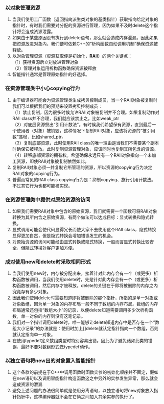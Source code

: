 ### 以对象管理资源
1. 当我们使用工厂函数（返回指向派生类对象的基类指针）获取指向给定对象的指针时，有时我们需要对分配的资源进行管理，因为如果不及时delete这个指针将会造成资源泄露。
2. 如果由于某些原因没有执行到delete语句，那么就会造成内存泄漏。因此如果把资源放进对象内，我们便可依赖C++的“析构函数自动调用机制”确保资源被释放。
3. 以对象管理资源（资源获取便是初始化，**RAII**）的两个关键点：  
（1）获得资源后立刻放进管理对象  
（2）管理对象运用析构函数确保资源被释放
4. 智能指针通常是管理原始指针的好选择。

### 在资源管理类中小心copying行为
1. 由于编译器可能会为资源管理类生成拷贝控制成员，当一个RAII对象被复制时我们可以根据我们的预期来设置拷贝控制成员：  
（1）禁止复制，因为很多时候允许RAII对象被复制并不合理。如果复制动作对RAII class并不合理，我们就应该禁止之。比如weak_ptr  
（2）对底层资源祭出“引用计数法”。有时候我们希望保有资源，直到最后一个使用者（对象）被销毁，这种情况下复制RAII对象，应该将资源的“被引用数”递增，比如shared_ptr。  
（3）复制底部资源，此时使用RAII class的唯一理由是当我们不需要某个副本时确保它被释放。此时复制资源管理对象，应该同时也复制其所包含的资源。  
（4）转移底部资源的拥有权。希望确保永远只有一个RAII对象指向一个未加工资源，即使RAII对象被复制依然如此。
2. 复制RAII对象必须一并复制它所管理的资源，所以资源的copying行为决定RAII对象的copying行为。
3. 普遍而常见的RAII class copying行为是：抑制copying、施行引用计数法。不过其它行为也都可能被实现。

### 在资源管理类中提供对原始资源的访问
1. 如果我们需要RAII对象中包含的原始资源，我们就需要一个函数可将RAII对象转换为其所内含之原始资源，有两个做法可以达成目标：显式转换和隐式转换。
2. 显式调用可能会使代码显得冗长而使大家不去使用这个RAII class，隐式转换显得更加自然，但是隐式转换会增加错误发生的机会。
3. 对原始资源的访问可能经由显式转换或隐式转换，一般而言显式转换比较安全，但隐式转换对客户更加方便。

### 成对使用new和delete时采取相同形式
1. 当我们使用new时，内存被分配出来，接着针对此内存会有一个（或更多）析构函数被调用，当我们使用delete时，先是针对此内存会有一个（或更多）析构函数被调用，然后内存才被释放。delete的关键在于即将被删除的内存之内究竟存有多少对象。
2. 因此我们使用delete时需要知道即将被删除的那个指针，所指的是单一对象或对象数组，因为单一对象的内存布局一般不同于数组的内存布局。数组的内存布局通常还包括“数组大小”的记录，以便delete知道需要调用多少次析构函数，单一对象的内存则没有这笔记录。
3. 我们对一个指针调用delete时，唯一能够让delete知道内存中是否存在一个“数组大小记录”的办法就是：使用时加上[]delete就认定指针指向一个数组，否则就认定指向单一对象。
4. 在使用typedef定义数组类型时特别容易出错，因此为了避免诸如此类的错误，最好不要对数组形式做typedef动作。

### 以独立语句将new出的对象置入智能指针
1. 这个条款的前提在于C++中调用函数时函数实参的初始化顺序并不固定，假如在new语句以及调用智能指针构造函数这之中另外的实参发生异常，那么就会造成资源的泄漏
2. 避免上述问题的办法很简单就是使用分离语句，以独立语句将new对象放入指针指针中，这样编译器就不会在它俩之间加入其余实参的执行了。